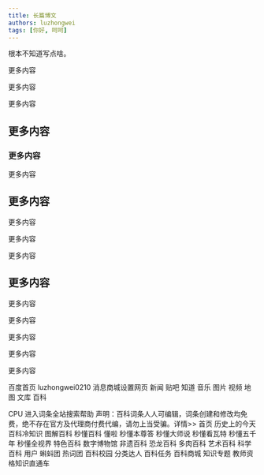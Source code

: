 ```yaml
---
title: 长篇博文
authors: luzhongwei
tags: [你好, 呵呵]
---
```


根本不知道写点啥。

<!--truncate-->

更多内容

更多内容

更多内容

## 更多内容

### 更多内容

更多内容

## 更多内容

更多内容

更多内容

更多内容

## 更多内容

更多内容

更多内容

更多内容

更多内容

更多内容

百度首页 luzhongwei0210 消息商城设置网页 新闻 贴吧 知道 音乐 图片 视频 地图 文库 百科

CPU
进入词条全站搜索帮助
声明：百科词条人人可编辑，词条创建和修改均免费，绝不存在官方及代理商付费代编，请勿上当受骗。详情>>
首页
历史上的今天
百科冷知识
图解百科
秒懂百科
懂啦
秒懂本尊答
秒懂大师说
秒懂看瓦特
秒懂五千年
秒懂全视界
特色百科
数字博物馆
非遗百科
恐龙百科
多肉百科
艺术百科
科学百科
用户
蝌蚪团
热词团
百科校园
分类达人
百科任务
百科商城
知识专题
教师资格知识直通车
